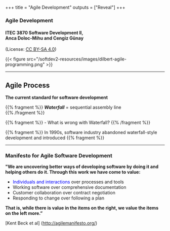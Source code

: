 +++
title = "Agile Development"
outputs = ["Reveal"]
+++

### Agile Development

#### ITEC 3870 Software Development II, <br> Anca Doloc-Mihu and Cengiz Günay

(License: [CC BY-SA 4.0](http://creativecommons.org/licenses/by-sa/4.0/))
    
{{< figure src="/softdev2-resources/images/dilbert-agile-programming.png" >}}

---

## Agile Process

**The current standard for software development**



{{% fragment %}}
**_Waterfall_** = sequential assembly line                      
{{% /fragment %}}

{{% fragment %}} - What is wrong with Waterfall? {{% /fragment %}}

{{% fragment %}} In 1990s, software industry abandoned waterfall-style development and introduced {{% fragment %}}


---

### Manifesto for Agile Software Development 


**"We are uncovering better ways of developing software by doing it and helping others do it.  Through this work we have come to value:**

* <span style="color:blue"> Individuals and interactions </span> over processes and tools 
* Working software over comprehensive documentation 
* Customer collaboration over contract negotiation 
* Responding to change over following a plan 

**That is, while there is value in the items on the right, we value the items on the left more.”**


[Kent Beck et al] (http://agilemanifesto.org/) 
